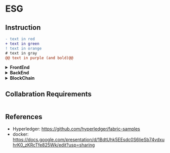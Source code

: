 # ESG

## Instruction

```diff
- text in red
+ text in green
! text in orange
# text in gray
@@ text in purple (and bold)@@
```

<!-- FrontEnd -->
<details>
    <summary><b>FrontEnd</b></summary>

* Language: $${\color{green}Node.js}$$
* Language: 

```diff
+ Node.js
```
* Framework: <span style="color:purple"><b><i>React Native</i></b></summary>
* necessary: package.json
* github:

</details> 

<!-- BackEnd -->
<details>
    <summary><b>BackEnd</b></summary>

* Language: <span style="color:green;"><b><i>python</i></b></span>
* Framework: <span style="color:purple;"><b><i>python Native API</i></b></span>
* necessary: requirement.txt
* github: 
  
</details>

<!-- Blockchain -->
<details>
<summary><b>BlockChain</b></summary>

* using <b><i>VM</i></b> instead of docker
* Language: <span style="color:green;"><b><i>go</i></b></span>
* Framework: <span style="color:purple;"><b><i>Hyperledger fabric</b></i></span>
* github:
   
</details>

## Collabration Requirements
``` 
```

## References
* Hyperledger: https://github.com/hyperledger/fabric-samples
* docker: https://docs.google.com/presentation/d/1BdtUhk5EEsdc0S6lieSb74vdxuhrK0_zKRcTfe825Wk/edit?usp=sharing
